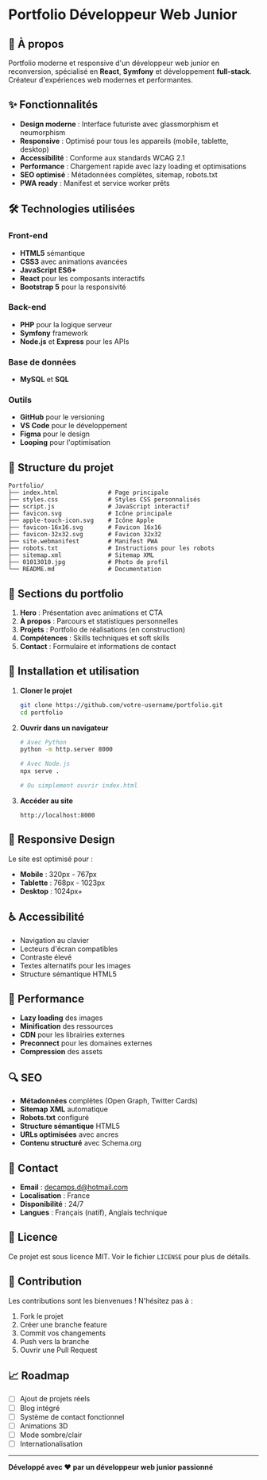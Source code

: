 # Portfolio Développeur Web Junior

## 🚀 À propos

Portfolio moderne et responsive d'un développeur web junior en reconversion, spécialisé en **React**, **Symfony** et développement **full-stack**. Créateur d'expériences web modernes et performantes.

## ✨ Fonctionnalités

- **Design moderne** : Interface futuriste avec glassmorphism et neumorphism
- **Responsive** : Optimisé pour tous les appareils (mobile, tablette, desktop)
- **Accessibilité** : Conforme aux standards WCAG 2.1
- **Performance** : Chargement rapide avec lazy loading et optimisations
- **SEO optimisé** : Métadonnées complètes, sitemap, robots.txt
- **PWA ready** : Manifest et service worker prêts

## 🛠️ Technologies utilisées

### Front-end
- **HTML5** sémantique
- **CSS3** avec animations avancées
- **JavaScript ES6+**
- **React** pour les composants interactifs
- **Bootstrap 5** pour la responsivité

### Back-end
- **PHP** pour la logique serveur
- **Symfony** framework
- **Node.js** et **Express** pour les APIs

### Base de données
- **MySQL** et **SQL**

### Outils
- **GitHub** pour le versioning
- **VS Code** pour le développement
- **Figma** pour le design
- **Looping** pour l'optimisation

## 📁 Structure du projet

```
Portfolio/
├── index.html              # Page principale
├── styles.css              # Styles CSS personnalisés
├── script.js               # JavaScript interactif
├── favicon.svg             # Icône principale
├── apple-touch-icon.svg    # Icône Apple
├── favicon-16x16.svg       # Favicon 16x16
├── favicon-32x32.svg       # Favicon 32x32
├── site.webmanifest        # Manifest PWA
├── robots.txt              # Instructions pour les robots
├── sitemap.xml             # Sitemap XML
├── 01013010.jpg            # Photo de profil
└── README.md               # Documentation
```

## 🎨 Sections du portfolio

1. **Hero** : Présentation avec animations et CTA
2. **À propos** : Parcours et statistiques personnelles
3. **Projets** : Portfolio de réalisations (en construction)
4. **Compétences** : Skills techniques et soft skills
5. **Contact** : Formulaire et informations de contact

## 🔧 Installation et utilisation

1. **Cloner le projet**
   ```bash
   git clone https://github.com/votre-username/portfolio.git
   cd portfolio
   ```

2. **Ouvrir dans un navigateur**
   ```bash
   # Avec Python
   python -m http.server 8000
   
   # Avec Node.js
   npx serve .
   
   # Ou simplement ouvrir index.html
   ```

3. **Accéder au site**
   ```
   http://localhost:8000
   ```

## 📱 Responsive Design

Le site est optimisé pour :
- **Mobile** : 320px - 767px
- **Tablette** : 768px - 1023px
- **Desktop** : 1024px+

## ♿ Accessibilité

- Navigation au clavier
- Lecteurs d'écran compatibles
- Contraste élevé
- Textes alternatifs pour les images
- Structure sémantique HTML5

## 🚀 Performance

- **Lazy loading** des images
- **Minification** des ressources
- **CDN** pour les librairies externes
- **Preconnect** pour les domaines externes
- **Compression** des assets

## 🔍 SEO

- **Métadonnées** complètes (Open Graph, Twitter Cards)
- **Sitemap XML** automatique
- **Robots.txt** configuré
- **Structure sémantique** HTML5
- **URLs optimisées** avec ancres
- **Contenu structuré** avec Schema.org

## 📧 Contact

- **Email** : decamps.d@hotmail.com
- **Localisation** : France
- **Disponibilité** : 24/7
- **Langues** : Français (natif), Anglais technique

## 📄 Licence

Ce projet est sous licence MIT. Voir le fichier `LICENSE` pour plus de détails.

## 🤝 Contribution

Les contributions sont les bienvenues ! N'hésitez pas à :
1. Fork le projet
2. Créer une branche feature
3. Commit vos changements
4. Push vers la branche
5. Ouvrir une Pull Request

## 📈 Roadmap

- [ ] Ajout de projets réels
- [ ] Blog intégré
- [ ] Système de contact fonctionnel
- [ ] Animations 3D
- [ ] Mode sombre/clair
- [ ] Internationalisation

---

**Développé avec ❤️ par un développeur web junior passionné** 